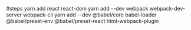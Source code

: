 #steps 
yarn add react react-dom
yarn add --dev webpack webpack-dev-server webpack-cli
yarn add --dev @babel/core babel-loader @babel/preset-env @babel/preset-react html-webpack-plugin
